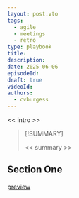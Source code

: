 ```yaml
---
layout: post.vto
tags:
  - agile
  - meetings
  - retro
type: playbook
title:
description:
date: 2025-06-06
episodeId:
draft: true
videoId:
authors:
  - cvburgess
---
```


<< intro >>

> [!SUMMARY]
>
> << summary >>

## Section One

[preview](https://www.goretro.ai/post/what-went-well-retrospective)

